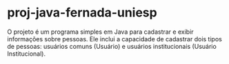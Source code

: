 # proj-java-fernada-uniesp
O projeto é um programa simples em Java para cadastrar e exibir informações sobre pessoas. Ele inclui a capacidade de cadastrar dois tipos de pessoas: usuários comuns (Usuário) e usuários institucionais (Usuário Institucional).
